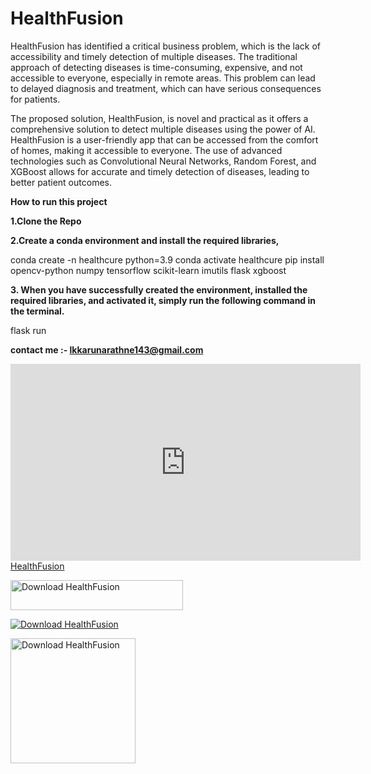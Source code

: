 # HealthFusion
HealthFusion has identified a critical business problem, which is the lack of accessibility and timely detection of multiple diseases. The traditional approach of detecting diseases is time-consuming, expensive, and not accessible to everyone, especially in remote areas. This problem can lead to delayed diagnosis and treatment, which can have serious consequences for patients.

The proposed solution, HealthFusion, is novel and practical as it offers a comprehensive solution to detect multiple diseases using the power of AI. HealthFusion is a user-friendly app that can be accessed from the comfort of homes, making it accessible to everyone. The use of advanced technologies such as Convolutional Neural Networks, Random Forest, and XGBoost allows for accurate and timely detection of diseases, leading to better patient outcomes.



**How to run this project**

**1.Clone the Repo**

**2.Create a conda environment and install the required libraries,**

conda create -n healthcure python=3.9
conda activate healthcure 
pip install opencv-python numpy tensorflow scikit-learn imutils flask xgboost

**3. When you have successfully created the environment, installed the required libraries, and activated it, simply run the following command in the terminal.**

flask run

**contact me :- lkkarunarathne143@gmail.com**


<iframe width="560" height="315" src="https://www.youtube-nocookie.com/embed/D8oOvi2zO3s" title="YouTube video player" frameborder="0" allow="accelerometer; autoplay; clipboard-write; encrypted-media; gyroscope; picture-in-picture; web-share" allowfullscreen></iframe>


<div class="sf-root" data-id="3617418" data-badge="oss-users-love-us-white" style="width:137px">
    <a href="https://sourceforge.net/projects/healthfusion/" target="_blank">HealthFusion</a>
</div>


<a href="https://sourceforge.net/projects/healthfusion/files/latest/download"><img alt="Download HealthFusion" src="https://a.fsdn.com/con/app/sf-download-button" width=276 height=48 srcset="https://a.fsdn.com/con/app/sf-download-button?button_size=2x 2x"></a>

<a href="https://sourceforge.net/projects/healthfusion/files/latest/download"><img alt="Download HealthFusion" src="https://img.shields.io/sourceforge/dm/healthfusion.svg" ></a>

<a href="https://sourceforge.net/p/healthfusion/"><img alt="Download HealthFusion" src="https://sourceforge.net/sflogo.php?type=17&group_id=3617418" width=200></a>
